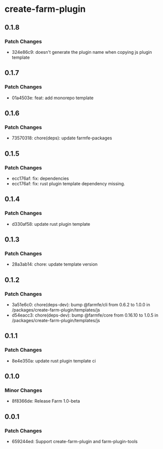 # create-farm-plugin

## 0.1.8

### Patch Changes

- 324e86c9: doesn't generate the plugin name when copying js plugin template

## 0.1.7

### Patch Changes

- 01a4503e: feat: add monorepo template

## 0.1.6

### Patch Changes

- 73570318: chore(deps): update farmfe-packages

## 0.1.5

### Patch Changes

- ecc176af: fix: dependencies
- ecc176af: fix: rust plugin template dependency missing.

## 0.1.4

### Patch Changes

- d330af58: update rust plugin template

## 0.1.3

### Patch Changes

- 28a3ab14: chore: update template version

## 0.1.2

### Patch Changes

- 3a51e6c0: chore(deps-dev): bump @farmfe/cli from 0.6.2 to 1.0.0 in /packages/create-farm-plugin/templates/js
- d54eacc3: chore(deps-dev): bump @farmfe/core from 0.16.10 to 1.0.5 in /packages/create-farm-plugin/templates/js

## 0.1.1

### Patch Changes

- 8e4e350a: update rust plugin template ci

## 0.1.0

### Minor Changes

- 8f8366de: Release Farm 1.0-beta

## 0.0.1

### Patch Changes

- 659244ed: Support create-farm-plugin and farm-plugin-tools
